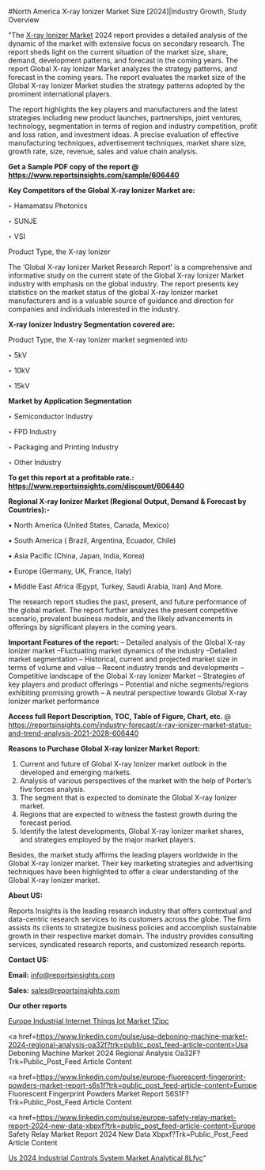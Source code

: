 #North America X-ray Ionizer Market Size [2024]|Industry Growth, Study Overview

"The <a href=https://www.reportsinsights.com/sample/606440>X-ray Ionizer Market</a> 2024 report provides a detailed analysis of the dynamic of the market with extensive focus on secondary research. The report sheds light on the current situation of the market size, share, demand, development patterns, and forecast in the coming years. The report Global X-ray Ionizer Market analyzes the strategy patterns, and forecast in the coming years. The report evaluates the market size of the Global X-ray Ionizer Market studies the strategy patterns adopted by the prominent international players.

The report highlights the key players and manufacturers and the latest strategies including new product launches, partnerships, joint ventures, technology, segmentation in terms of region and industry competition, profit and loss ration, and investment ideas. A precise evaluation of effective manufacturing techniques, advertisement techniques, market share size, growth rate, size, revenue, sales and value chain analysis.

<strong>Get a Sample PDF copy of the report @ <a href=https://www.reportsinsights.com/sample/606440 style=color:#0000ff;>https://www.reportsinsights.com/sample/606440</a></strong>

<strong>Key Competitors of the Global X-ray Ionizer Market are:</strong>

‣ Hamamatsu Photonics

‣ SUNJE

‣ VSI

   Product Type, the X-ray Ionizer

The ‘Global X-ray Ionizer Market Research Report’ is a comprehensive and informative study on the current state of the Global X-ray Ionizer Market industry with emphasis on the global industry. The report presents key statistics on the market status of the global X-ray Ionizer market manufacturers and is a valuable source of guidance and direction for companies and individuals interested in the industry.

<strong>X-ray Ionizer Industry Segmentation covered are:</strong>

Product Type, the X-ray Ionizer market segmented into

‣ 5kV

‣ 10kV

‣ 15kV

<strong>Market by Application Segmentation</strong>

‣   Semiconductor Industry

‣ FPD Industry

‣ Packaging and Printing Industry

‣ Other Industry

<strong>To get this report at a profitable rate.: <a href=https://www.reportsinsights.com/discount/606440 style=color:#0000ff;>https://www.reportsinsights.com/discount/606440</a></strong>

<strong>Regional X-ray Ionizer Market (Regional Output, Demand &amp; Forecast by Countries):-</strong>

• North America (United States, Canada, Mexico)

• South America ( Brazil, Argentina, Ecuador, Chile)

• Asia Pacific (China, Japan, India, Korea)

• Europe (Germany, UK, France, Italy)

• Middle East Africa (Egypt, Turkey, Saudi Arabia, Iran) And More.

The research report studies the past, present, and future performance of the global market. The report further analyzes the present competitive scenario, prevalent business models, and the likely advancements in offerings by significant players in the coming years.

<strong>Important Features of the report:</strong>
– Detailed analysis of the Global X-ray Ionizer market
–Fluctuating market dynamics of the industry
–Detailed market segmentation
– Historical, current and projected market size in terms of volume and value
– Recent industry trends and developments
– Competitive landscape of the Global X-ray Ionizer Market
– Strategies of key players and product offerings
– Potential and niche segments/regions exhibiting promising growth
– A neutral perspective towards Global X-ray Ionizer market performance

<strong>Access full Report Description, TOC, Table of Figure, Chart, etc. </strong>@   <a href=https://reportsinsights.com/industry-forecast/x-ray-ionizer-market-status-and-trend-analysis-2021-2028-606440 style=color:#0000ff;>https://reportsinsights.com/industry-forecast/x-ray-ionizer-market-status-and-trend-analysis-2021-2028-606440</a>

<strong>Reasons to Purchase Global X-ray Ionizer Market Report:</strong>
1. Current and future of Global X-ray Ionizer market outlook in the developed and emerging markets.
2. Analysis of various perspectives of the market with the help of Porter’s five forces analysis.
3. The segment that is expected to dominate the Global X-ray Ionizer market.
4. Regions that are expected to witness the fastest growth during the forecast period.
5. Identify the latest developments, Global X-ray Ionizer market shares, and strategies employed by the major market players.

Besides, the market study affirms the leading players worldwide in the Global X-ray Ionizer market. Their key marketing strategies and advertising techniques have been highlighted to offer a clear understanding of the Global X-ray Ionizer market.

<strong><strong>About US</strong>:</strong>

Reports Insights is the leading research industry that offers contextual and data-centric research services to its customers across the globe. The firm assists its clients to strategize business policies and accomplish sustainable growth in their respective market domain. The industry provides consulting services, syndicated research reports, and customized research reports.

<strong>Contact US:</strong>

<p class=><b>Email:</b> <a href=mailto:info@reportsinsights.com>info@reportsinsights.com</a></p>
<p class=><b>Sales:</b> <a href=mailto:sales@reportsinsights.com>sales@reportsinsights.com</a></p>

<strong>Our other reports</strong>

<a href=https://www.linkedin.com/pulse/europe-industrial-internet-things-iot-market-1zipc/>Europe Industrial Internet Things Iot Market 1Zipc</a>

<a href=https://www.linkedin.com/pulse/usa-deboning-machine-market-2024-regional-analysis-oa32f?trk=public_post_feed-article-content>Usa Deboning Machine Market 2024 Regional Analysis Oa32F?Trk=Public_Post_Feed Article Content</a>

<a href=https://www.linkedin.com/pulse/europe-fluorescent-fingerprint-powders-market-report-s6s1f?trk=public_post_feed-article-content>Europe Fluorescent Fingerprint Powders Market Report S6S1F?Trk=Public_Post_Feed Article Content</a>

<a href=https://www.linkedin.com/pulse/europe-safety-relay-market-report-2024-new-data-xbpxf?trk=public_post_feed-article-content>Europe Safety Relay Market Report 2024 New Data Xbpxf?Trk=Public_Post_Feed Article Content</a>

<a href=https://www.linkedin.com/pulse/us-2024-industrial-controls-system-market-analytical-8lfyc/>Us 2024 Industrial Controls System Market Analytical 8Lfyc</a>"
